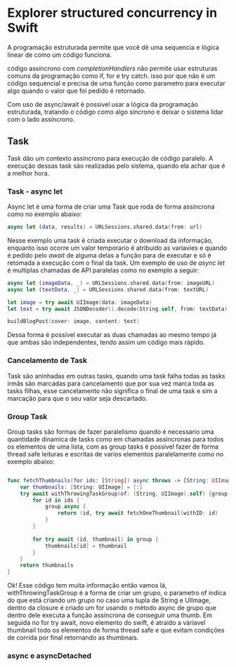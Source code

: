 # Explorer structured concurrency in Swift

A programação estruturada permite que você dê uma sequencia e lógica linear de como um código funciona.

código assíncrono com _completionHandlers_ não permite usar estruturas comuns da programação como if, for e try catch. isso por que não é um código sequencial e precisa de uma função como parametro para executar algo quando o valor que foi pedido é retornado.

Com uso de async/await é possivel usar a lógica da programação estruturada, tratando o código como algo síncrono e deixar o sistema lidar com o lado assíncrono.

## Task
Task dão um contexto assíncrono para execução de código paralelo. A execução dessas task são realizadas pelo sistema, quando ela achar que é a melhor hora.

### Task - async let
Async let é uma forma de criar uma Task que roda de forma assincrona como no exemplo abaixo:
```swift
async let (data, results) = URLSessions.shared.data(from: url)
```
Nesse exemplo uma task é criada executar o download da informação, enquanto isso ocorre um valor temporario é atribuido as variavies e quando é pedido pelo _await_ de alguma delas a função para de executar e só é retomada a execução com o final da task. Um exemplo de uso de _async let_ é multiplas chamadas de API paralelas como no exemplo a seguir:

```swift
async let (imageData, _) = URLSessions.shared.data(from: imageURL)
async let (textData, _) = URLSessions.shared.data(from: textURL)

let image = try await UIImage(data: imageData)
let text = try await JSONDecoder().decode(String.self, from: textData)

buildBlogPost(cover: image, content: text)
```
Dessa forma é possivel executar as duas chamadas ao mesmo tempo já que ambas são independentes, tendo assim um código mais rápido.

### Cancelamento de Task
Task são aninhadas em outras tasks, quando uma task falha todas as tasks irmãs são marcadas para cancelamento que por sua vez marca toda as tasks filhas, esse cancelamento não significa o final de uma task e sim a marcação para que o seu valor seja descartado. 

### Group Task
Group tasks são formas de fazer paralelismo quando é necessario uma quantidade dinamica de tasks como em chamadas assíncronas para todos os elementos de uma lista, com as group tasks é possível fazer de forma thread safe leituras e escritas de varios elementos paralelamente como no exemplo abaixo:
```swift

func fetchThumbnails(for ids: [String]) async throws -> [String: UIImage] {
    var thumbnails: [String: UIImage] = [:]
    try await withThrowingTaskGroup(of: (String, UIImage).self) {group in
        for id in ids {
            group.async {
                return (id, try await fetchOneThumbnail(withID: id)
            }
        }
        
        for try await (id, thumbnail) in group {
            thumbnails[id] = thumbnail
        }
    }
    return thumbnails
}
```
Ok! Esse código tem muita informação então vamos lá, withThrowingTaskGroup é a forma de criar um grupo, o parametro of indica do que está criando um grupo no caso uma tupla de String e UIImage, dentro da closure é criado um for usando o método async de grupo que dentro dele executa a função assíncrona de conseguir uma thumb. Em seguida no for try await, novo elemento do swift, é atraido a váriavel thumbnail todo os elementos de forma thread safe e que evitam condições de corrida por final retornando as thumbnais.

### async e asyncDetached

